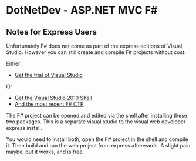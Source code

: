 # DotNetDev - ASP.NET MVC F#

## Notes for Express Users
Unfortunately F# does not come as part of the express editions of Visual Studio.  However you can still create and compile F# projects without cost:

Either:
* [Get the trial of Visual Studio](https://www.microsoft.com/visualstudio/en-us/try)

Or

* [Get the Visual Studio 2010 Shell](http://www.microsoft.com/download/en/details.aspx?displaylang=en&id=115)
* [And the most recent F# CTP](http://www.microsoft.com/download/en/details.aspx?id=11100)

The F# project can be opened and edited via the shell after installing these two packages.  This is a separate visual studio to the visual web developer express install.

You would need to install both, open the F# project in the shell and compile it.  Then build and run the web project from express afterwards. A slight pain maybe, but it works, and is free.